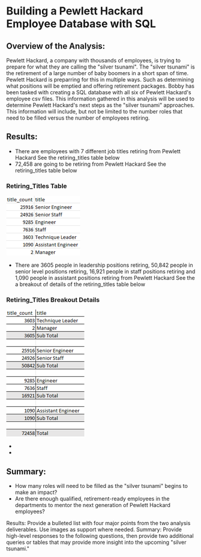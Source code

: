 # Building a Pewlett Hackard Employee Database with SQL

## Overview of the Analysis:
Pewlett Hackard, a company with thousands of employees, is trying to prepare for what they are calling the "silver tsunami". The "silver tsunami" is the retirement of a large number of baby boomers in a short span of time. Pewlett Hackard is preparring for this in multiple ways. Such as determining what positions will be emptied and offering retirement packages. Bobby has been tasked with creating a SQL database with all six of Pewlett Hackard's employee csv files. This information gathered in this analysis will be used to determine Pewlett Hackard's next steps as the "silver tsunami" approaches. This information will include, but not be limited to the number roles that need to be filled versus the number of employees retiring.


## Results:
- There are employees with 7 different job titles retiring from Pewlett Hackard
     See the retiring_titles table below
- 72,458 are going to be retiring from Pewlett Hackard 
     See the retiring_titles table below
     
### Retiring_Titles Table
 ![title&title_count.png](https://github.com/AprilVilmin/Pewlett-Hackard-Analysis./blob/main/title%26title_count.png)    
     
- There are 3605 people in leadership positions retiring, 50,842 people in senior level positions retiring, 16,921 people in staff positions retiring and 1,090 people in assistant positions retiring from Pewlett Hackard
     See the a breakout of details of the retiring_titles table below
     
### Retiring_Titles Breakout Details
![titles&counts&subtotals.png](https://github.com/AprilVilmin/Pewlett-Hackard-Analysis./blob/main/titles%26counts%26subtotals.png)


-
-



## Summary:

- How many roles will need to be filled as the "silver tsunami" begins to make an impact?
- Are there enough qualified, retirement-ready employees in the departments to mentor the next generation of Pewlett Hackard employees?



Results: Provide a bulleted list with four major points from the two analysis deliverables. Use images as support where needed.
Summary: Provide high-level responses to the following questions, then provide two additional queries or tables that may provide more insight into the upcoming "silver tsunami."

